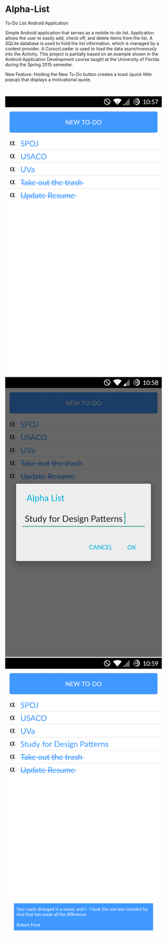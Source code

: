 # Alpha-List
To-Do List Android Application

Simple Android application that serves as a mobile to-do list. Application allows the user to easily add, check off, and delete items from the list. A SQLite database is used to hold the list information, which is managed by a content provider. A CursorLoader is used to load the data asynchronously into the Activity. This project is partially based on an example shown in the Android Application Development course taught at the University of Florida during the Spring 2015 semester.

New Feature: Holding the New To-Do button creates a toast (quick little popup) that displays a motivational quote.

<br>

![alt text](screenshots/Alpha_List_Screenshot_1.png)
![alt text](screenshots/Alpha_List_Screenshot_2.png)
![alt text](screenshots/Alpha_List_Screenshot_3.png)
